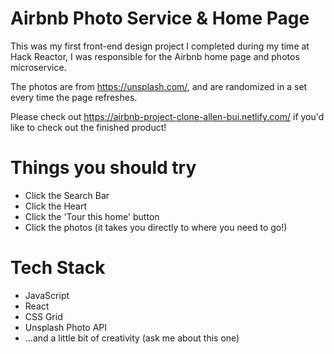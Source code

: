 # Airbnb Photo Service & Home Page

This was my first front-end design project I completed during my time at Hack Reactor, I was responsible for the Airbnb home page and photos microservice.

The photos are from https://unsplash.com/, and are randomized in a set every time the page refreshes.

Please check out https://airbnb-project-clone-allen-bui.netlify.com/ if you'd like to check out the finished product!

# Things you should try

* Click the Search Bar
* Click the Heart
* Click the 'Tour this home' button
* Click the photos (it takes you directly to where you need to go!)

# Tech Stack

* JavaScript
* React
* CSS Grid
* Unsplash Photo API
* ...and a little bit of creativity (ask me about this one)
